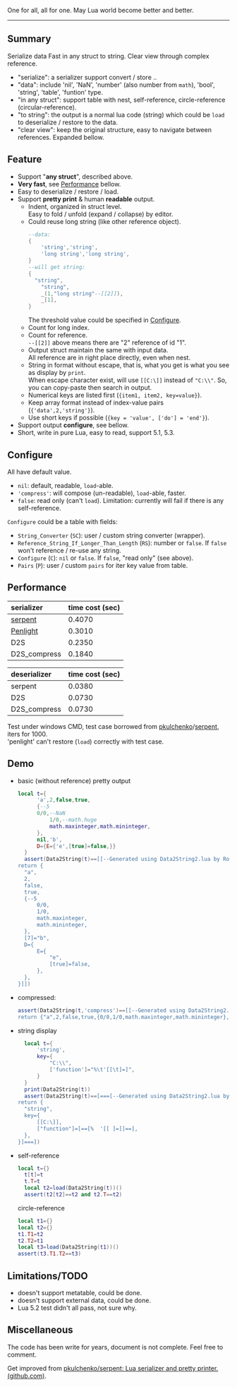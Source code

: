 One for all, all for one.
May Lua world become better and better.

---

## Summary
Serialize data Fast in any struct to string. Clear view through complex reference.
- "serialize": a serializer support convert / store ..
- "data": include 'nil', 'NaN', 'number' (also number from `math`), 'bool', 'string', 'table', 'funtion' type.
- "in any struct": support table with nest, self-reference, circle-reference (circular-reference).
- "to string": the output is a normal lua code (string) which could be `load` to deserialize / restore to the data.
- "clear view": keep the original structure, easy to navigate between references. Expanded bellow.

## Feature
- Support "**any struct**", described above.
- **Very fast**, see [Performance](#Performance) bellow.
- Easy to deserialize / restore / load.
- Support **pretty print** & human **readable** output.
  - Indent, organized in struct level.  
    Easy to fold / unfold (expand / collapse) by editor.
  - Could reuse long string (like other reference object).
    ```lua
    --data:
    {
    	'string','string',
    	'long string','long string',
    }
    --will get string:
    {
      "string",
    	"string",
    	_(1,"long string"--[[2]]),
    	_[1],
    }
    ```
    The threshold value could be specified in [Configure](#Configure).
  - Count for long index.
  - Count for reference.  
    `--[[2]]` above means there are "2" reference of id "1".
  - Output struct maintain the same with input data.  
    All reference are in right place directly, even when nest.
  - String in format without escape, that is, what you get is what you see as display by `print`.  
    When escape character exist, will use `[[C:\]]` instead of `"C:\\"`. So, you can copy-paste then search in output.
  - Numerical keys are listed first (`{item1, item2, key=value}`).
  - Keep array format instead of index-value pairs (`{'data',2,'string'}`).
  - Use short keys if possible (`{key = 'value', ['do'] = 'end'}`).
- Support output **configure**, see bellow.
- Short, write in pure Lua, easy to read, support 5.1, 5.3.

## Configure
All have default value.
- `nil`: default, readable, `load`-able.
- `'compress'`: will compose (un-readable), `load`-able, faster.
- `false`: read only (can't `load`).
  Limitation: currently will fail if there is any self-reference.

`Configure` could be a table with fields:
- `String_Converter` (`SC`): user / custom string converter (wrapper).
- `Reference_String_If_Longer_Than_Length` (`RS`): number or `false`. If `false` won't reference / re-use any string.
- `Configure` (`C`): `nil` or `false`. If `false`, "read only" (see above).
- `Pairs` (`P`): user / custom `pairs` for iter key value from table.

## Performance
| serializer                                           | time cost (sec) |
| :--------------------------------------------------- | :-------------- |
| [serpent](https://github.com/pkulchenko/serpent)     | 0.4070          |
| [Penlight](https://github.com/lunarmodules/Penlight) | 0.3010          |
| D2S                                                  | 0.2350          |
| D2S_compress                                         | 0.1840          |

| deserializer | time cost (sec) |
| :----------- | :-------------- |
| serpent      | 0.0380          |
| D2S          | 0.0730          |
| D2S_compress | 0.0730          |

Test under windows CMD, test case borrowed from [pkulchenko](https://github.com/pkulchenko)/[serpent](https://github.com/pkulchenko/serpent), iters for 1000.  
'penlight' can't restore (`load`) correctly with test case.

## Demo
- basic (without reference) pretty output
  ```lua
  local t={
		'a',2,false,true,
		{--5
  		0/0,--NaN
			1/0,--math.huge
			math.maxinteger,math.mininteger,
		},
		nil,'b',
		D={E={'e',[true]=false,}}
	}
	assert(Data2String(t)==[[--Generated using Data2String2.lua by RobertL
  return {
  	"a",
  	2,
  	false,
  	true,
  	{--5
    	0/0,
  		1/0,
  		math.maxinteger,
  		math.mininteger,
  	},
  	[7]="b",
  	D={
  		E={
  			"e",
  			[true]=false,
  		},
  	},
  }]])
  ```
- compressed:
  ```lua
  assert(Data2String(t,'compress')==[[--Generated using Data2String2.lua by RobertL
  return {"a",2,false,true,{0/0,1/0,math.maxinteger,math.mininteger},[7]="b",D={E={"e",[true]=false}}}]])
  ```
- string display
  ```lua
	local t={
		'string',
		key={
			"C:\\",
			['function']="%\t'[[\t]=]",
		}
	}
	print(Data2String(t))
	assert(Data2String(t)==[===[--Generated using Data2String2.lua by RobertL
  return {
  	"string",
  	key={
  		[[C:\]],
  		["function"]=[==[%	'[[	]=]]==],
  	},
  }]===])
  ```
- self-reference
  ```lua
  local t={}
	t[t]=t
	t.T=t
	local t2=load(Data2String(t))()
	assert(t2[t2]==t2 and t2.T==t2)
  ```
  circle-reference
  ```lua
  local t1={}
  local t2={}
  t1.T1=t2
  t2.T2=t1
  local t3=load(Data2String(t1))()
  assert(t3.T1.T2==t3)
  ```

## Limitations/TODO
- doesn't support metatable, could be done.
- doesn't support external data, could be done.
- Lua 5.2 test didn't all pass, not sure why.


## Miscellaneous
The code has been write for years, document is not complete.
Feel free to comment.

Get improved from [pkulchenko/serpent: Lua serializer and pretty printer. (github.com)](https://github.com/pkulchenko/serpent).
